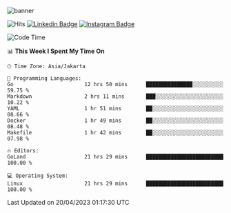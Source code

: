 ![banner](https://readme-typing-svg.herokuapp.com/?lines=Hello,+There!+👋;This+is+ryanbekhen....;Nice+to+meet+you!&center=false)

![Hits](https://hits.seeyoufarm.com/api/count/incr/badge.svg?url=https%3A%2F%2Fgithub.com%2Fryanbekhen%2Fhit-counter&count_bg=%2379C83D&title_bg=%23555555&icon=github.svg&icon_color=%23E7E7E7&title=Provile+views&edge_flat=true)
[![Linkedin Badge](https://img.shields.io/badge/-LinkedIn-0e76a8?style=flat-square&logo=Linkedin&logoColor=white)](https://linkedin.com/in/ryanbekhen)
[![Instagram Badge](https://img.shields.io/badge/-Instagram-e4405f?style=flat-square&logo=Instagram&logoColor=white)](https://instagram.com/ryanbekhen.dev/)

<!--START_SECTION:waka-->
![Code Time](http://img.shields.io/badge/Code%20Time-255%20hrs%2039%20mins-blue)

📊 **This Week I Spent My Time On** 

```text
🕑︎ Time Zone: Asia/Jakarta

💬 Programming Languages: 
Go                       12 hrs 50 mins      ███████████████░░░░░░░░░░   59.75 % 
Markdown                 2 hrs 11 mins       ███░░░░░░░░░░░░░░░░░░░░░░   10.22 % 
YAML                     1 hr 51 mins        ██░░░░░░░░░░░░░░░░░░░░░░░   08.66 % 
Docker                   1 hr 49 mins        ██░░░░░░░░░░░░░░░░░░░░░░░   08.48 % 
Makefile                 1 hr 42 mins        ██░░░░░░░░░░░░░░░░░░░░░░░   07.98 % 

🔥 Editors: 
GoLand                   21 hrs 29 mins      █████████████████████████   100.00 % 

💻 Operating System: 
Linux                    21 hrs 29 mins      █████████████████████████   100.00 % 
```


 Last Updated on 20/04/2023 01:17:30 UTC
<!--END_SECTION:waka-->
